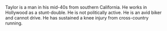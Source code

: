 Taylor is a man in his mid-40s from southern California. He works in Hollywood as a stunt-double. He is not politically active. He is an avid biker and cannot drive. He has sustained a knee injury from cross-country running.